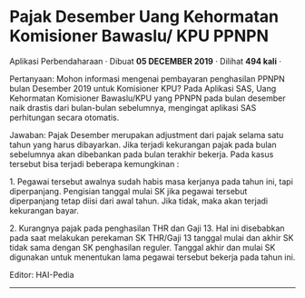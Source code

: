 Pajak Desember Uang Kehormatan Komisioner Bawaslu/ KPU PPNPN
============================================================

Aplikasi Perbendaharaan · Dibuat **05 DECEMBER 2019** · Dilihat **494 kali** ·

Pertanyaan: Mohon informasi mengenai pembayaran penghasilan PPNPN bulan Desember 2019 untuk Komisioner KPU? Pada Aplikasi SAS, Uang Kehormatan Komisioner Bawaslu/KPU yang PPNPN pada bulan desember naik drastis dari bulan-bulan sebelumnya, mengingat aplikasi SAS perhitungan secara otomatis.  

  
  
Jawaban: Pajak Desember merupakan adjustment dari pajak selama satu tahun yang harus dibayarkan. Jika terjadi kekurangan pajak pada bulan sebelumnya akan dibebankan pada bulan terakhir bekerja. Pada kasus tersebut bisa terjadi beberapa kemungkinan :  
  
1\. Pegawai tersebut awalnya sudah habis masa kerjanya pada tahun ini, tapi diperpanjang. Pengisian tanggal mulai SK jika pegawai tersebut diperpanjang tetap diisi dari awal tahun. Jika tidak, maka akan terjadi kekurangan bayar.  
  
2\. Kurangnya pajak pada penghasilan THR dan Gaji 13. Hal ini disebabkan pada saat melakukan perekaman SK THR/Gaji 13 tanggal mulai dan akhir SK tidak sama dengan SK penghasilan reguler. Tanggal akhir dan mulai SK digunakan untuk menentukan lama pegawai tersebut bekerja pada tahun ini.

  

Editor: HAI-Pedia  

  
  
  

* * *